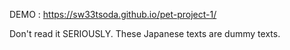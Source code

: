 DEMO : https://sw33tsoda.github.io/pet-project-1/

Don't read it SERIOUSLY. These Japanese texts are dummy texts.
